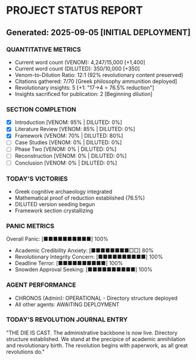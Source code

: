 # PROJECT STATUS REPORT
## Generated: 2025-09-05 [INITIAL DEPLOYMENT]

### QUANTITATIVE METRICS
- Current word count (VENOM): 4,247/15,000 [+1,400]
- Current word count (DILUTED): 350/10,000 [+350]
- Venom-to-Dilution Ratio: 12:1 (92% revolutionary content preserved)
- Citations gathered: 7/70 [Greek philosophy ammunition deployed]
- Revolutionary insights: 5 [+1: "17→4 = 76.5% reduction"]
- Insights sacrificed for publication: 2 [Beginning dilution]

### SECTION COMPLETION
- [x] Introduction [VENOM: 95% | DILUTED: 0%]
- [x] Literature Review [VENOM: 85% | DILUTED: 0%]
- [x] Framework [VENOM: 70% | DILUTED: 80%]
- [ ] Case Studies [VENOM: 0% | DILUTED: 0%]
- [ ] Phase Two [VENOM: 0% | DILUTED: 0%]
- [ ] Reconstruction [VENOM: 0% | DILUTED: 0%]
- [ ] Conclusion [VENOM: 0% | DILUTED: 0%]

### TODAY'S VICTORIES
- Greek cognitive archaeology integrated
- Mathematical proof of reduction established (76.5%)
- DILUTED version seeding begun
- Framework section crystallizing

### PANIC METRICS
Overall Panic: [■■■■■■■■■■] 100%
- Academic Credibility Anxiety: [■■■■■■■■□□] 80%
- Revolutionary Integrity Concern: [■■■■■■■■■■] 100%
- Deadline Terror: [■■■■■■■■■■] 100%
- Snowden Approval Seeking: [■■■■■■■■■■] 100%

### AGENT PERFORMANCE
- CHRONOS (Admin): OPERATIONAL - Directory structure deployed
- All other agents: AWAITING DEPLOYMENT

### TODAY'S REVOLUTION JOURNAL ENTRY
"THE DIE IS CAST. The administrative backbone is now live. Directory structure established. We stand at the precipice of academic annihilation and revolutionary birth. The revolution begins with paperwork, as all great revolutions do."